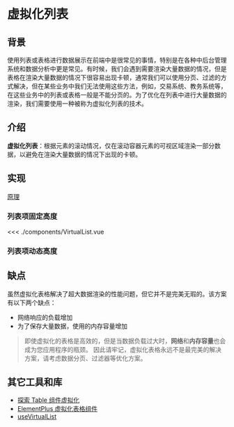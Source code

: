 <script setup lang="ts">
  import VirtualList from './components/VirtualList.vue'
  import VirtualList2 from './components/VirtualList2.vue'
</script>

# 虚拟化列表

## 背景

使用列表或表格进行数据展示在前端中是很常见的事情，特别是在各种中后台管理系统和数据分析中更是常见。有时候，我们会遇到需要渲染大量数据的情况，但是表格在渲染大量数据的情况下很容易出现卡顿，通常我们可以使用分页、过滤的方式解决，但在某些业务中我们无法使用这些方法，例如，交易系统、教务系统等，在这些业务中的列表或表格一般是不能分页的。为了优化在列表中进行大量数据的渲染，我们需要使用一种被称为虚拟化列表的技术。

## 介绍

**虚拟化列表**：根据元素的滚动情况，仅在滚动容器元素的可视区域渲染一部分数据，以避免在渲染大量数据的情况下出现的卡顿。

## 实现

[原理](https://github.com/dwqs/blog/issues/70#)

### 列表项固定高度

<VirtualList :height="500" />

<<< ./components/VirtualList.vue

### 列表项动态高度

<VirtualList2 :height="500" :estimated-item-height="50" />

## 缺点

虽然虚拟化表格解决了超大数据渲染的性能问题，但它并不是完美无瑕的。该方案有以下两个缺点：

- 网络响应的负载增加
- 为了保存大量数据，使用的内存容量增加

> 即使虚拟化的表格是高效的，但是当数据负载过大时，**网络**和**内存容量**也会成为您应用程序的瓶颈。 因此请牢记，虚拟化表格永远不是最完美的解决方案，请考虑数据分页、过滤器等优化方案。

## 其它工具和库

- [探索 Table 组件虚拟化](https://juejin.cn/post/6942301191191658527)
- [ElementPlus 虚拟化表格组件](https://element-plus.org/zh-CN/component/table-v2.html)
- [useVirtualList](https://vueuse.org/core/useVirtualList/)
